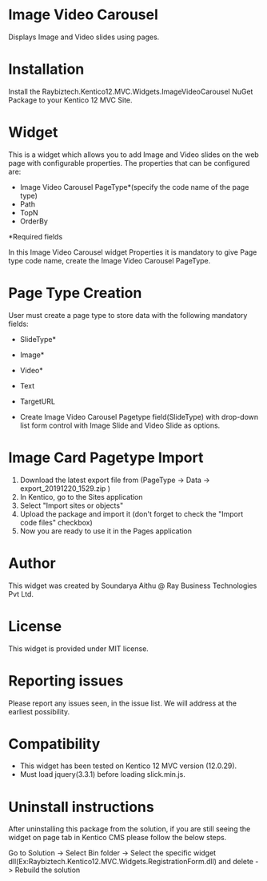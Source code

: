 # Image Video Carousel

Displays Image and Video slides using pages.

# Installation

Install the Raybiztech.Kentico12.MVC.Widgets.ImageVideoCarousel NuGet Package to your Kentico 12 MVC Site.

# Widget

This is a widget which allows you to add Image and Video slides on the web page with configurable properties. The properties that can be configured are:

 - Image Video Carousel PageType*(specify the code name of the page type)
 - Path
 - TopN
 - OrderBy

*Required fields

In this Image Video Carousel widget Properties it is mandatory to give Page type code name, create the Image Video Carousel PageType.

# Page Type Creation

User must create a page type to store data with the following mandatory fields:

- SlideType*
- Image*
- Video*
- Text
- TargetURL

- Create Image Video Carousel Pagetype field(SlideType) with drop-down list form control with Image Slide and Video Slide as options.

# Image Card Pagetype Import

1) Download the latest export file from (PageType -> Data -> export_20191220_1529.zip )
2) In Kentico, go to the Sites application
3) Select "Import sites or objects"
4) Upload the package and import it (don't forget to check the "Import code files" checkbox)
5) Now you are ready to use it in the Pages application

# Author

This widget was created by Soundarya Aithu @ Ray Business Technologies Pvt Ltd.

# License

This widget is provided under MIT license.

# Reporting issues

Please report any issues seen, in the issue list. We will address at the earliest possibility.

# Compatibility

- This widget has been tested on Kentico 12 MVC version (12.0.29). 
- Must load jquery(3.3.1) before loading slick.min.js.

# Uninstall instructions

 After uninstalling this package from the solution, if you are still seeing the widget on page tab in Kentico CMS please follow the below steps.

 Go to Solution -> Select Bin folder -> Select the specific widget dll(Ex:Raybiztech.Kentico12.MVC.Widgets.RegistrationForm.dll) and delete
 -> Rebuild the solution
